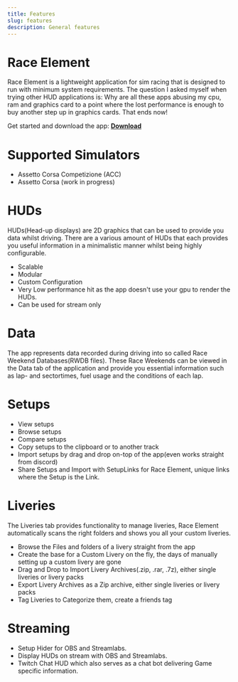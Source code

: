 ```yaml
---
title: Features
slug: features
description: General features
---
```


# Race Element
Race Element is a lightweight application for sim racing that is designed to run with minimum system requirements. The question I asked myself when trying other HUD applications is: Why are all these apps abusing my cpu, ram and graphics card to a point where the lost performance is enough to buy another step up in graphics cards. That ends now!

Get started and download the app: **[Download](/guide/how-to-get-started)**

# Supported Simulators
- Assetto Corsa Competizione (ACC)
- Assetto Corsa (work in progress)

# HUDs
HUDs(Head-up displays) are 2D graphics that can be used to provide you data whilst driving. There are a various amount of HUDs that each provides you useful information in a minimalistic manner whilst being highly configurable.
- Scalable
- Modular
- Custom Configuration
- Very Low performance hit as the app doesn't use your gpu to render the HUDs.
- Can be used for stream only

# Data
The app represents data recorded during driving into so called Race Weekend Databases(RWDB files). These Race Weekends can be viewed in the Data tab of the application and provide you essential information such as lap- and sectortimes, fuel usage and the conditions of each lap.

# Setups
- View setups
- Browse setups
- Compare setups
- Copy setups to the clipboard or to another track
- Import setups by drag and drop on-top of the app(even works straight from discord)
- Share Setups and Import with SetupLinks for Race Element, unique links where the Setup is the Link.

# Liveries
The Liveries tab provides functionality to manage liveries, Race Element automatically scans the right folders and shows you all your custom liveries.
- Browse the Files and folders of a livery straight from the app
- Create the base for a Custom Livery on the fly, the days of manually setting up a custom livery are gone
- Drag and Drop to Import Livery Archives(.zip, .rar, .7z), either single liveries or livery packs
- Export Livery Archives as a Zip archive, either single liveries or livery packs
- Tag Liveries to Categorize them, create a friends tag

# Streaming
- Setup Hider for OBS and Streamlabs.
- Display HUDs on stream with OBS and Streamlabs.
- Twitch Chat HUD which also serves as a chat bot delivering Game specific information.
